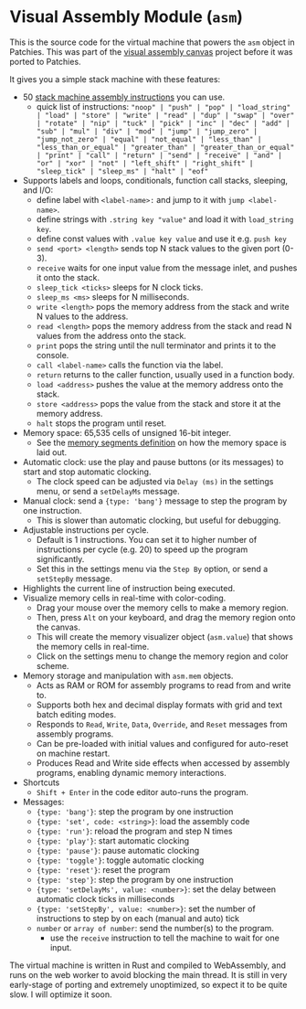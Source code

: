# Visual Assembly Module (`asm`)

This is the source code for the virtual machine that powers the `asm` object in Patchies. This was part of the [visual assembly canvas](https://github.com/heypoom/visual-assembly-canvas) project before it was ported to Patchies.

It gives you a simple stack machine with these features:

- 50 [stack machine assembly instructions](./src/op/mod.rs) you can use.
  - quick list of instructions: `"noop" | "push" | "pop" | "load_string" | "load" | "store" | "write" | "read" | "dup" | "swap" | "over" | "rotate" | "nip" | "tuck" | "pick" | "inc" | "dec" | "add" | "sub" | "mul" | "div" | "mod" | "jump" | "jump_zero" | "jump_not_zero" | "equal" | "not_equal" | "less_than" | "less_than_or_equal" | "greater_than" | "greater_than_or_equal" | "print" | "call" | "return" | "send" | "receive" | "and" | "or" | "xor" | "not" | "left_shift" | "right_shift" | "sleep_tick" | "sleep_ms" | "halt" | "eof"`
- Supports labels and loops, conditionals, function call stacks, sleeping, and I/O:
  - define label with `<label-name>:` and jump to it with `jump <label-name>`.
  - define strings with `.string key "value"` and load it with `load_string key`.
  - define const values with `.value key value` and use it e.g. `push key`
  - `send <port> <length>` sends top N stack values to the given port (0-3).
  - `receive` waits for one input value from the message inlet, and pushes it onto the stack.
  - `sleep_tick <ticks>` sleeps for N clock ticks.
  - `sleep_ms <ms>` sleeps for N milliseconds.
  - `write <length>` pops the memory address from the stack and write N values to the address.
  - `read <length>` pops the memory address from the stack and read N values from the address onto the stack.
  - `print` pops the string until the null terminator and prints it to the console.
  - `call <label-name>` calls the function via the label.
  - `return` returns to the caller function, usually used in a function body.
  - `load <address>` pushes the value at the memory address onto the stack.
  - `store <address>` pops the value from the stack and store it at the memory address.
  - `halt` stops the program until reset.
- Memory space: 65,535 cells of unsigned 16-bit integer.
  - See the [memory segments definition](./src/mem/segments.rs) on how the memory space is laid out.
- Automatic clock: use the play and pause buttons (or its messages) to start and stop automatic clocking.
  - The clock speed can be adjusted via `Delay (ms)` in the settings menu, or send a `setDelayMs` message.
- Manual clock: send a `{type: 'bang'}` message to step the program by one instruction.
  - This is slower than automatic clocking, but useful for debugging.
- Adjustable instructions per cycle.
  - Default is 1 instructions. You can set it to higher number of instructions per cycle (e.g. 20) to speed up the program significantly.
  - Set this in the settings menu via the `Step By` option, or send a `setStepBy` message.
- Highlights the current line of instruction being executed.
- Visualize memory cells in real-time with color-coding.
  - Drag your mouse over the memory cells to make a memory region.
  - Then, press `Alt` on your keyboard, and drag the memory region onto the canvas.
  - This will create the memory visualizer object (`asm.value`) that shows the memory cells in real-time.
  - Click on the settings menu to change the memory region and color scheme.
- Memory storage and manipulation with `asm.mem` objects.
  - Acts as RAM or ROM for assembly programs to read from and write to.
  - Supports both hex and decimal display formats with grid and text batch editing modes.
  - Responds to `Read`, `Write`, `Data`, `Override`, and `Reset` messages from assembly programs.
  - Can be pre-loaded with initial values and configured for auto-reset on machine restart.
  - Produces Read and Write side effects when accessed by assembly programs, enabling dynamic memory interactions.
- Shortcuts
  - `Shift + Enter` in the code editor auto-runs the program.
- Messages:
  - `{type: 'bang'}`: step the program by one instruction
  - `{type: 'set', code: <string>}`: load the assembly code
  - `{type: 'run'}`: reload the program and step N times
  - `{type: 'play'}`: start automatic clocking
  - `{type: 'pause'}`: pause automatic clocking
  - `{type: 'toggle'}`: toggle automatic clocking
  - `{type: 'reset'}`: reset the program
  - `{type: 'step'}`: step the program by one instruction
  - `{type: 'setDelayMs', value: <number>}`: set the delay between automatic clock ticks in milliseconds
  - `{type: 'setStepBy', value: <number>}`: set the number of instructions to step by on each (manual and auto) tick
  - `number` or `array of number`: send the number(s) to the program.
    - use the `receive` instruction to tell the machine to wait for one input.

The virtual machine is written in Rust and compiled to WebAssembly, and runs on the web worker to avoid blocking the main thread. It is still in very early-stage of porting and extremely unoptimized, so expect it to be quite slow. I will optimize it soon.

